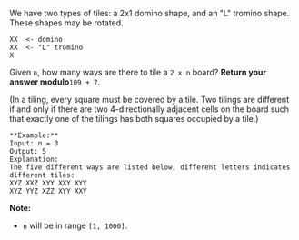 We have two types of tiles: a 2x1 domino shape, and an "L" tromino shape.
These shapes may be rotated.

    
    
    XX  <- domino
    XX  <- "L" tromino
    X
    

Given `n`, how many ways are there to tile a `2 x n` board? **Return your
answer modulo**`109 + 7`.

(In a tiling, every square must be covered by a tile. Two tilings are
different if and only if there are two 4-directionally adjacent cells on the
board such that exactly one of the tilings has both squares occupied by a
tile.)

    
    
    **Example:**
    Input: n = 3
    Output: 5
    Explanation: 
    The five different ways are listed below, different letters indicates different tiles:
    XYZ XXZ XYY XXY XYY
    XYZ YYZ XZZ XYY XXY

**Note:**

  * `n` will be in range `[1, 1000]`.



